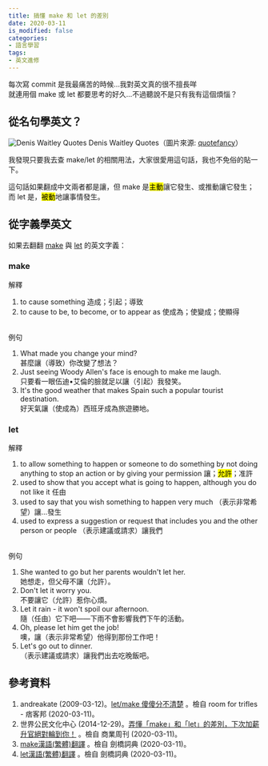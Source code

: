```yaml
---
title: 搞懂 make 和 let 的差別
date: 2020-03-11
is_modified: false
categories:
- 語言學習
tags:
- 英文進修
--- 
```


每次寫 commit 是我最痛苦的時候...我對英文真的很不擅長咩  
就連用個 make 或 let 都要思考的好久...不過聽說不是只有我有這個煩惱？
<!--more-->



## 從名句學英文？
<p class="illustration">
    <img src="https://i.imgur.com/ZtyUiK8.jpg" alt="Denis Waitley Quotes">
    Denis Waitley Quotes（圖片來源: <a href="https://quotefancy.com/quote/793846/Denis-Waitley-Losers-let-it-happen-winners-make-it-happen">quotefancy</a>）
</p>

我發現只要我去查 make/let 的相關用法，大家很愛用這句話，我也不免俗的貼一下。

這句話如果翻成中文兩者都是讓，但 make 是<mark>主動</mark>讓它發生、或推動讓它發生；而 let 是，<mark>被動</mark>地讓事情發生。



## 從字義學英文
如果去翻翻 [make](https://dictionary.cambridge.org/zht/%E8%A9%9E%E5%85%B8/%E8%8B%B1%E8%AA%9E-%E6%BC%A2%E8%AA%9E-%E7%B9%81%E9%AB%94/make) 與 [let](https://dictionary.cambridge.org/zht/%E8%A9%9E%E5%85%B8/%E8%8B%B1%E8%AA%9E-%E6%BC%A2%E8%AA%9E-%E7%B9%81%E9%AB%94/let) 的英文字義：


### make
解釋
1. to cause something 造成；引起；導致
2. to cause to be, to become, or to appear as 使成為；使變成；使顯得
 
<br> 例句  
1. What made you change your mind?  
    甚麼讓（導致）你改變了想法？    
2. Just seeing Woody Allen's face is enough to make me laugh.   
    只要看一眼伍迪•艾倫的臉就足以讓（引起）我發笑。
3. It's the good weather that makes Spain such a popular tourist destination.  
    好天氣讓（使成為）西班牙成為旅遊勝地。


### let
解釋
1. to allow something to happen or someone to do something by not doing anything to stop an action or by giving your permission 讓；<mark>允許</mark>；准許
2. used to show that you accept what is going to happen, although you do not like it 任由
3. used to say that you wish something to happen very much （表示非常希望）讓…發生
4. used to express a suggestion or request that includes you and the other person or people （表示建議或請求）讓我們

<br> 例句
1. She wanted to go but her parents wouldn't let her.   
    她想走，但父母不讓（允許）。
2. Don't let it worry you.  
    不要讓它（允許）惹你心煩。
3. Let it rain - it won't spoil our afternoon.  
    隨（任由）它下吧——下雨不會影響我們下午的活動。
4. Oh, please let him get the job!  
    噢，讓（表示非常希望）他得到那份工作吧！
5. Let's go out to dinner.  
    （表示建議或請求）讓我們出去吃晚飯吧。



## 參考資料 
1. andreakate (2009-03-12)。[let/make 傻傻分不清楚](https://andreakate.pixnet.net/blog/post/23244879) 。檢自 room for trifles - 痞客邦 (2020-03-11)。
2. 世界公民文化中心 (2014-12-29)。[弄懂「make」和「let」的差別，下次加薪升官絕對輪到你！](https://www.businessweekly.com.tw/careers/blog/10590) 。檢自 商業周刊 (2020-03-11)。
3. [make漢語(繁體)翻譯](https://dictionary.cambridge.org/zht/%E8%A9%9E%E5%85%B8/%E8%8B%B1%E8%AA%9E-%E6%BC%A2%E8%AA%9E-%E7%B9%81%E9%AB%94/make) 。檢自 劍橋詞典 (2020-03-11)。
4. [let漢語(繁體)翻譯](https://dictionary.cambridge.org/zht/%E8%A9%9E%E5%85%B8/%E8%8B%B1%E8%AA%9E-%E6%BC%A2%E8%AA%9E-%E7%B9%81%E9%AB%94/let) 。檢自 劍橋詞典 (2020-03-11)。